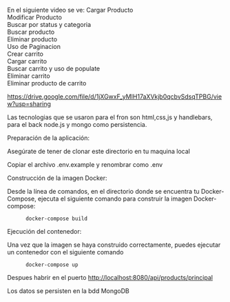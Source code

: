 En el siguiente video se ve:
  Cargar Producto<br>
  Modificar Producto<br>
  Buscar por status y categoria<br>
  Buscar producto <br>
  Eliminar producto<br>
  Uso de Paginacion<br>
  Crear carrito<br>
  Cargar carrito<br>
  Buscar carrito y uso de populate<br>
  Eliminar carrito<br>
  Eliminar producto de carrito<br>

https://drive.google.com/file/d/1jXGwxF_yMIH17aXVkjb0qcbvSdsqTPBG/view?usp=sharing

Las tecnologias que se usaron para el fron son html,css,js y handlebars, para el back node.js y mongo como persistencia. 

Preparación de la aplicación:

Asegúrate de tener de clonar este directorio en tu maquina local

Copiar el archivo .env.example y renombrar como .env

Construcción de la imagen Docker:

Desde la línea de comandos, en el directorio donde se encuentra tu Docker-Compose, ejecuta el siguiente comando para construir la imagen Docker-compose:

          docker-compose build
Ejecución del contenedor:

Una vez que la imagen se haya construido correctamente, puedes ejecutar un contenedor con el siguiente comando

          docker-compose up
Despues habrir en el puerto [http://localhost:8080/api/products/principal](http://localhost:8080/api/products/principal) 

Los datos se persisten en la bdd MongoDB



